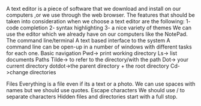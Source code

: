 A text editor is a piece of software that we download and install on our computers ,or we use through the web browser.
The features that should be taken into consideration when we choose a text editor are the following:
1- code completion 
2- syntax highlighting 
3- a nice variety of themes 
We can use the editor which we already have on our computers like the NotePad.
The command line/terminal 
A text based interface to the system 
A command line can be open-up in a number of windows with different tasks for each one. 
Basic navigation 
Pwd-> print working directory 
Ls-> list documents 
Paths 
Tilde-> to refer to the directory/with the path
Dot-> your current directory
dotdot->the parent directory + the root directory 
Cd->change directories 

Files 
Everything is a file even if its a text or a photo. 
We can use spaces with names but we should use quotes.
Escape characters 
We should use / to separate characters 
Hidden files and directories start with a full stop.